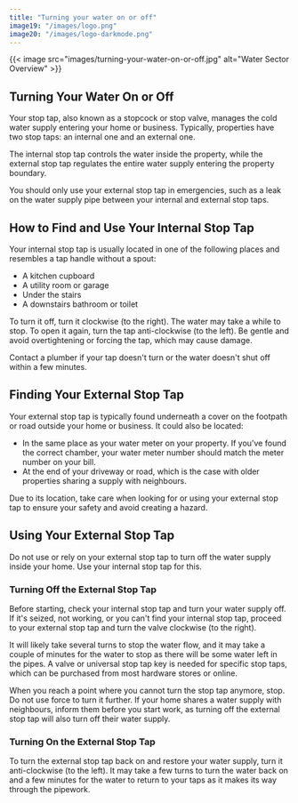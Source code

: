 ```yaml
---
title: "Turning your water on or off"
image19: "/images/logo.png"
image20: "/images/logo-darkmode.png"
---
```


{{< image src="images/turning-your-water-on-or-off.jpg" alt="Water Sector Overview" >}}
## Turning Your Water On or Off

Your stop tap, also known as a stopcock or stop valve, manages the cold water supply entering your home or business. Typically, properties have two stop taps: an internal one and an external one.

The internal stop tap controls the water inside the property, while the external stop tap regulates the entire water supply entering the property boundary.

You should only use your external stop tap in emergencies, such as a leak on the water supply pipe between your internal and external stop taps.

## How to Find and Use Your Internal Stop Tap

Your internal stop tap is usually located in one of the following places and resembles a tap handle without a spout:

- A kitchen cupboard
- A utility room or garage
- Under the stairs
- A downstairs bathroom or toilet

To turn it off, turn it clockwise (to the right). The water may take a while to stop. To open it again, turn the tap anti-clockwise (to the left). Be gentle and avoid overtightening or forcing the tap, which may cause damage.

Contact a plumber if your tap doesn't turn or the water doesn't shut off within a few minutes.

## Finding Your External Stop Tap

Your external stop tap is typically found underneath a cover on the footpath or road outside your home or business. It could also be located:

- In the same place as your water meter on your property. If you've found the correct chamber, your water meter number should match the meter number on your bill.
- At the end of your driveway or road, which is the case with older properties sharing a supply with neighbours.

Due to its location, take care when looking for or using your external stop tap to ensure your safety and avoid creating a hazard.

## Using Your External Stop Tap

Do not use or rely on your external stop tap to turn off the water supply inside your home. Use your internal stop tap for this.

### Turning Off the External Stop Tap

Before starting, check your internal stop tap and turn your water supply off. If it's seized, not working, or you can't find your internal stop tap, proceed to your external stop tap and turn the valve clockwise (to the right).

It will likely take several turns to stop the water flow, and it may take a couple of minutes for the water to stop as there will be some water left in the pipes. A valve or universal stop tap key is needed for specific stop taps, which can be purchased from most hardware stores or online.

When you reach a point where you cannot turn the stop tap anymore, stop. Do not use force to turn it further. If your home shares a water supply with neighbours, inform them before you start work, as turning off the external stop tap will also turn off their water supply.

### Turning On the External Stop Tap

To turn the external stop tap back on and restore your water supply, turn it anti-clockwise (to the left). It may take a few turns to turn the water back on and a few minutes for the water to return to your taps as it makes its way through the pipework.
